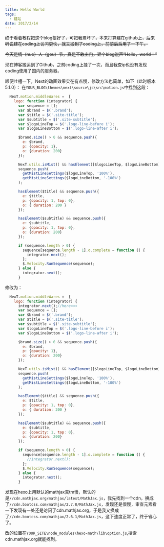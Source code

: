 ```yaml
---
title: Hello World
tags:
  - 建站
date: 2017/2/14
---
```


<s>终于看着教程把这个blog搭好了，可把我累坏了，本来打算建在github上，后来听说建在coding上访问更快，就又搬到了coding上，前前后后用了一下午。

今天是情（nue）人（gou）节，真是不敢出门，建个blog说声“Hello，world！”</s>

现在博客搬运到了Github，之前coding上挂了一次，而且我查ip也没有发现coding使用了国内的服务器。

顺便吐槽一下，Next的动画效果实在有点慢，修改方法也简单，如下（此时版本5.1.0）：
在`YOUR_BLOG\themes\next\source\js\src\motion.js`中找到这段：
```javascript
  NexT.motion.middleWares =  {
    logo: function (integrator) {
      var sequence = [];
      var $brand = $('.brand');
      var $title = $('.site-title');
      var $subtitle = $('.site-subtitle');
      var $logoLineTop = $('.logo-line-before i');
      var $logoLineBottom = $('.logo-line-after i');

      $brand.size() > 0 && sequence.push({
        e: $brand,
        p: {opacity: 1},
        o: {duration: 200}
      });

      NexT.utils.isMist() && hasElement([$logoLineTop, $logoLineBottom]) &&
      sequence.push(
        getMistLineSettings($logoLineTop, '100%'),
        getMistLineSettings($logoLineBottom, '-100%')
      );

      hasElement($title) && sequence.push({
        e: $title,
        p: {opacity: 1, top: 0},
        o: { duration: 200 }
      });

      hasElement($subtitle) && sequence.push({
        e: $subtitle,
        p: {opacity: 1, top: 0},
        o: {duration: 200}
      });

      if (sequence.length > 0) {
        sequence[sequence.length - 1].o.complete = function () {
          integrator.next();
        };
        $.Velocity.RunSequence(sequence);
      } else {
        integrator.next();
      }
```

修改为：

```javascript
  NexT.motion.middleWares =  {
    logo: function (integrator) {
      integrator.next();//here<<<
      var sequence = [];
      var $brand = $('.brand');
      var $title = $('.site-title');
      var $subtitle = $('.site-subtitle');
      var $logoLineTop = $('.logo-line-before i');
      var $logoLineBottom = $('.logo-line-after i');

      $brand.size() > 0 && sequence.push({
        e: $brand,
        p: {opacity: 1},
        o: {duration: 200}
      });

      NexT.utils.isMist() && hasElement([$logoLineTop, $logoLineBottom]) &&
      sequence.push(
        getMistLineSettings($logoLineTop, '100%'),
        getMistLineSettings($logoLineBottom, '-100%')
      );

      hasElement($title) && sequence.push({
        e: $title,
        p: {opacity: 1, top: 0},
        o: { duration: 200 }
      });

      hasElement($subtitle) && sequence.push({
        e: $subtitle,
        p: {opacity: 1, top: 0},
        o: {duration: 200}
      });

      if (sequence.length > 0) {
        sequence[sequence.length - 1].o.complete = function () {
          //integrator.next();
        };
        $.Velocity.RunSequence(sequence);
      } else {
        integrator.next();
      }
```

发现在hexo上用默认的mathjax真tm慢，默认的是`//cdn.mathjax.org/mathjax/latest/MathJax.js`，我先找到一个cdn，换成了`//cdn.bootcss.com/mathjax/2.7.0/MathJax.js`，发现还是很慢，审查元素看一下发现有一处还是访问了cdn.mathjax.org，于是我又换成了`//cdn.bootcss.com/mathjax/2.6.1/MathJax.js`，这下速度正常了，终于省心了。

改的位置在`YOUR_SITE\node_modules\hexo-math\lib\option.js`,搜索cdn.mathjax.org就能找到。